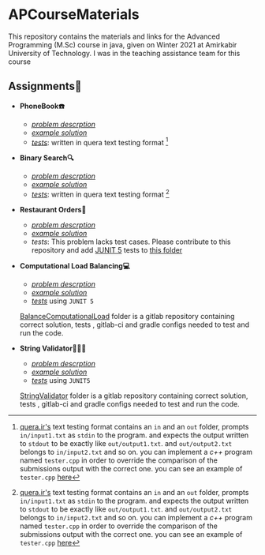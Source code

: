 # APCourseMaterials
This repository contains the materials and links for the Advanced Programming (M.Sc) course in java, given on Winter 2021 at Amirkabir University of Technology. I was in the teaching assistance team for this course

## Assignments:notebook_with_decorative_cover:

- **PhoneBook:phone:** 
    - *[problem descrption](/PhoneBook/description.md)*
    - *[example solution](/PhoneBook/solution/Main.java)*
    - *[tests](/PhoneBook/tests/)*: written in quera text testing format [^1]

- **Binary Search:mag:**

    - *[problem descrption](/BinarySearch/description.md)*
    - *[example solution](/BinarySearch/solution/Main.java)*
    - *[tests](/BinarySearch/tests/)*: written in quera text testing format [^1]


- **Restaurant Orders:pizza:**

    - *[problem descrption](/RestaurantOrders/description.md)*
    - *[example solution](/RestaurantOrders/restaurant/)*
    - *tests*: This problem lacks test cases. Please contribute to this repository and add [JUNIT 5](https://github.com/junit-team/junit5) tests to [this folder](/RestaurantOrders/restaurant/test/)


- **Computational Load Balancing:computer:**
    - *[problem descrption](/BalanceComputationalLoad/description.md)*
    - *[example solution](/BalanceComputationalLoad/src/main/)*
    - *[tests](/BalanceComputationalLoad/src/test/)* using `JUNIT 5`

    [BalanceComputationalLoad](/BalanceComputationalLoad/) folder is a gitlab repository containing correct solution, tests , gitlab-ci and gradle configs needed to test and run the code.

- **String Validator:abcd::1234::symbols:**
    - *[problem descrption](/StringValidator/description.md)*
    - *[example solution](/StringValidator/src/main/)*
    - *[tests](/StringValidator/src/test/)* using `JUNIT5`

    [StringValidator](/StringValidator/) folder is a gitlab repository containing correct solution, tests , gitlab-ci and gradle configs needed to test and run the code.

[^1]: [quera.ir's](https://quera.ir) text testing format contains an `in` and an `out` folder, prompts `in/input1.txt` as `stdin` to the program. and expects the output written to `stdout` to be exactly like `out/output1.txt`. 
and `out/output2.txt` belongs to `in/input2.txt` and so on. you can implement a *c++* program named `tester.cpp` in order to override the comparison of the submissions output with the correct one. you can see an example of `tester.cpp` [here](./Phonebook/tests/tester.cpp)
</sup>